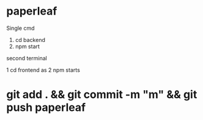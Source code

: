 # paperleaf

Single cmd
1. cd backend
2. npm start

second terminal

1 cd frontend as
2 npm starts 
# git add . && git commit -m "m" && git push paperleaf